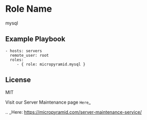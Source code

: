 Role Name
========

mysql

Example Playbook
-------------------------

    - hosts: servers
      remote_user: root
      roles:
         - { role: micropyramid.mysql }

License
-------

MIT

Visit our Server Maintenance page `Here`_

.. _Here: https://micropyramid.com/server-maintenance-service/
